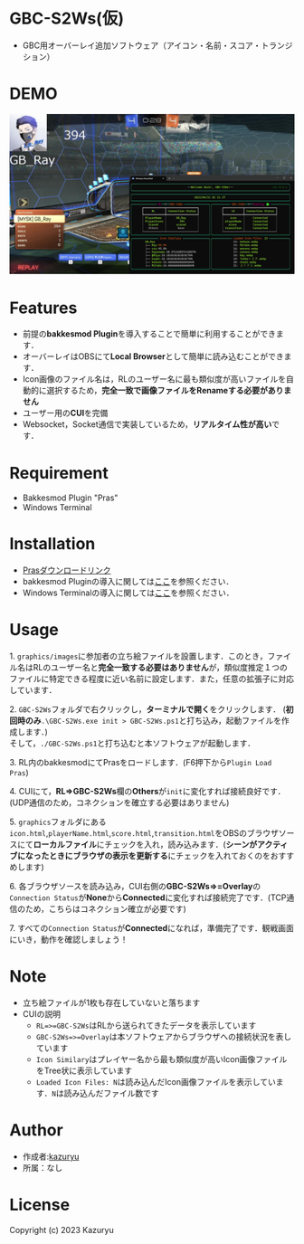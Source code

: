 # GBC-S2Ws(仮)
- GBC用オーバーレイ追加ソフトウェア（アイコン・名前・スコア・トランジション）

# DEMO
![demo](static/demo.jpg)

# Features
- 前提の**bakkesmod Plugin**を導入することで簡単に利用することができます．
- オーバーレイはOBSにて**Local Browser**として簡単に読み込むことができます．
- Icon画像のファイル名は，RLのユーザー名に最も類似度が高いファイルを自動的に選択するため，**完全一致で画像ファイルをRenameする必要がありません**
- ユーザー用の**CUI**を完備
- Websocket，Socket通信で実装しているため，**リアルタイム性が高い**です．

# Requirement
- Bakkesmod Plugin "Pras"
- Windows Terminal
  
# Installation
- [Prasダウンロードリンク](https://github.com/Kazuryu0907/PraS/releases/tag/Pras4GBC-S2Wsv1.1)
- bakkesmod Pluginの導入に関しては[ここ](https://note.com/forusian/n/n0d15fde904d3)を参照ください．
- Windows Terminalの導入に関しては[ここ](https://www.curict.com/item/26/2629f94.html)を参照ください．

# Usage
1\. `graphics/images`に参加者の立ち絵ファイルを設置します．このとき，ファイル名はRLのユーザー名と**完全一致する必要はありません**が，類似度推定１つのファイルに特定できる程度に近い名前に設定します．また，任意の拡張子に対応しています．  

2\. `GBC-S2Ws`フォルダで右クリックし，**ターミナルで開く**をクリックします．
(**初回時のみ**`.\GBC-S2Ws.exe init > GBC-S2Ws.ps1`と打ち込み，起動ファイルを作成します．)  
そして，`./GBC-S2Ws.ps1`と打ち込むと本ソフトウェアが起動します．

3\.  RL内のbakkesmodにてPrasをロードします．(F6押下から`Plugin Load Pras`)  

4\. CUIにて，**RL=>GBC-S2Ws**欄の**Others**が`init`に変化すれば接続良好です．(UDP通信のため，コネクションを確立する必要はありません)  

5\. `graphics`フォルダにある`icon.html`,`playerName.html`,`score.html`,`transition.html`をOBSのブラウザソースにて**ローカルファイル**にチェックを入れ，読み込みます．(**シーンがアクティブになったときにブラウザの表示を更新する**にチェックを入れておくのをおすすめします)  

6\. 各ブラウザソースを読み込み，CUI右側の**GBC-S2Ws=>=Overlay**の`Connection Status`が**None**から**Connected**に変化すれば接続完了です．(TCP通信のため，こちらはコネクション確立が必要です)  

7\. すべての`Connection Status`が**Connected**になれば，準備完了です．観戦画面にいき，動作を確認しましょう！

# Note
- 立ち絵ファイルが1枚も存在していないと落ちます
- CUIの説明
  - `RL=>=GBC-S2Ws`はRLから送られてきたデータを表示しています
  - `GBC-S2Ws=>=Overlay`は本ソフトウェアからブラウザへの接続状況を表しています
  - `Icon Similary`はプレイヤー名から最も類似度が高いIcon画像ファイルをTree状に表示しています
  - `Loaded Icon Files: N`は読み込んだIcon画像ファイルを表示しています．`N`は読み込んだファイル数です 

# Author
* 作成者:[kazuryu](https://twitter.com/kazuryu_RL)
* 所属：なし

# License
Copyright (c) 2023 Kazuryu
